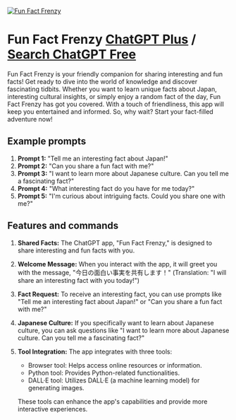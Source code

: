 
[![Fun Fact Frenzy](https://files.oaiusercontent.com/file-9PakHRM9w4EnQgM8Yvx65iII?se=2123-10-17T08%3A15%3A08Z&sp=r&sv=2021-08-06&sr=b&rscc=max-age%3D31536000%2C%20immutable&rscd=attachment%3B%20filename%3Dc5cd5ec1-76ed-42f4-b815-82e84af5877a.png&sig=JgKkn9d%2B/VPT6XGtDe5/sswxOT94iiqFCdwwTCXYOzM%3D)](https://chat.openai.com/g/g-xwdZSwg5G-fun-fact-frenzy)

# Fun Fact Frenzy [ChatGPT Plus](https://chat.openai.com/g/g-xwdZSwg5G-fun-fact-frenzy) / [Search ChatGPT Free](https://gptcall.net/index.html#/?search=Fun%20Fact%20Frenzy)

Fun Fact Frenzy is your friendly companion for sharing interesting and fun facts! Get ready to dive into the world of knowledge and discover fascinating tidbits. Whether you want to learn unique facts about Japan, interesting cultural insights, or simply enjoy a random fact of the day, Fun Fact Frenzy has got you covered. With a touch of friendliness, this app will keep you entertained and informed. So, why wait? Start your fact-filled adventure now!

## Example prompts

1. **Prompt 1:** "Tell me an interesting fact about Japan!"
2. **Prompt 2:** "Can you share a fun fact with me?"
3. **Prompt 3:** "I want to learn more about Japanese culture. Can you tell me a fascinating fact?"
4. **Prompt 4:** "What interesting fact do you have for me today?"
5. **Prompt 5:** "I'm curious about intriguing facts. Could you share one with me?"

## Features and commands

1. **Shared Facts:** The ChatGPT app, "Fun Fact Frenzy," is designed to share interesting and fun facts with you.

2. **Welcome Message:** When you interact with the app, it will greet you with the message, "今日の面白い事実を共有します！" (Translation: "I will share an interesting fact with you today!")

3. **Fact Request:** To receive an interesting fact, you can use prompts like "Tell me an interesting fact about Japan!" or "Can you share a fun fact with me?"

4. **Japanese Culture:** If you specifically want to learn about Japanese culture, you can ask questions like "I want to learn more about Japanese culture. Can you tell me a fascinating fact?"

5. **Tool Integration:** The app integrates with three tools:
   - Browser tool: Helps access online resources or information.
   - Python tool: Provides Python-related functionalities.
   - DALL·E tool: Utilizes DALL·E (a machine learning model) for generating images.

   These tools can enhance the app's capabilities and provide more interactive experiences.


